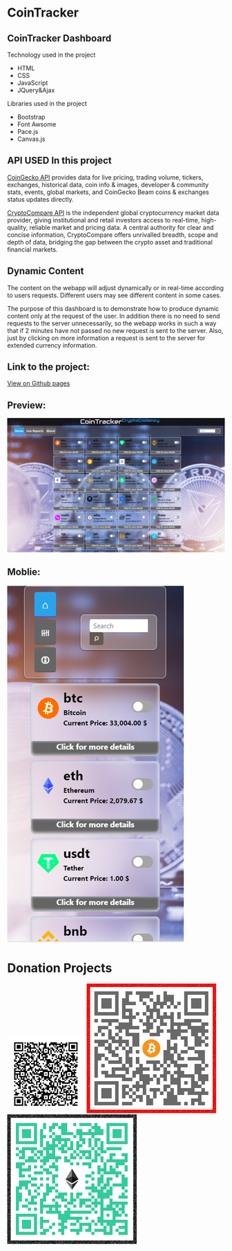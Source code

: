 # CoinTracker
## CoinTracker Dashboard 


Technology used in the project
- HTML
- CSS
- JavaScript
- JQuery&Ajax

Libraries used in the project
- Bootstrap
- Font Awsome
- Pace.js
- Canvas.js

## API USED In this project

[CoinGecko API] provides data for live pricing, trading volume, tickers, exchanges, historical data, coin info & images, developer & community stats, events, global markets, and CoinGecko Beam coins & exchanges status updates directly.

[CryptoCompare API] is the independent global cryptocurrency market data provider, giving institutional and retail investors access to real-time, high-quality, reliable market and pricing data. A central authority for clear and concise information, CryptoCompare offers unrivalled breadth, scope and depth of data, bridging the gap between the crypto asset and traditional financial markets.

## Dynamic Content
The content on the webapp will adjust dynamically or in real-time according to users requests. Different users may see different content in some cases.

The purpose of this dashboard is to demonstrate how to produce dynamic content only at the request of the user. In addition there is no need to send requests to the server unnecessarily, so the webapp works in such a way that if 2 minutes have not passed no new request is sent to the server. Also, just by clicking on more information a request is sent to the server for extended currency information.

## Link to the project:
 [View on Github pages]
 
 ## Preview:
 
  ![Preview](imgs/Cointracker.png)


## Moblie:

    
   ![Mobile](imgs/mobile.png)
 

[//]: # (These are reference links used in the body of this note and get stripped out when the markdown processor does its job. There is no need to format nicely because it shouldn't be seen. Thanks SO - http://stackoverflow.com/questions/4823468/store-comments-in-markdown-syntax)

   [CoinGecko API]: <https://www.coingecko.com/en>
   
   [CryptoCompare API]: <https://www.cryptocompare.com/>
   
   [View on Github pages]: <https://www.awdev.my.id/search/crypto/>
   
  
# Donation Projects
   ![BTC](imgs/btc-awdev.png)
   ![BTC](imgs/awdev_bitcoin.png)
   ![BTC](imgs/awdev_ethereum.png)
   
   
   
   
   
   
